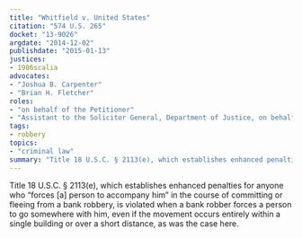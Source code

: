 ```yaml
---
title: "Whitfield v. United States"
citation: "574 U.S. 265"
docket: "13-9026"
argdate: "2014-12-02"
publishdate: "2015-01-13"
justices:
- 1986scalia
advocates:
- "Joshua B. Carpenter"
- "Brian H. Fletcher"
roles:
- "on behalf of the Petitioner"
- "Assistant to the Solicitor General, Department of Justice, on behalf of the Respondent"
tags:
- robbery
topics:
- "criminal law"
summary: "Title 18 U.S.C. § 2113(e), which establishes enhanced penalties for anyone who “forces [a] person to accompany him” in the course of committing or fleeing from a bank robbery, is violated when a bank robber forces a person to go somewhere with him, even if the movement occurs entirely within a single building or over a short distance, as was the case here."
---
```

Title 18 U.S.C. § 2113(e), which establishes enhanced penalties for anyone who “forces [a] person to accompany him” in the course of committing or fleeing from a bank robbery, is violated when a bank robber forces a person to go somewhere with him, even if the movement occurs entirely within a single building or over a short distance, as was the case here.